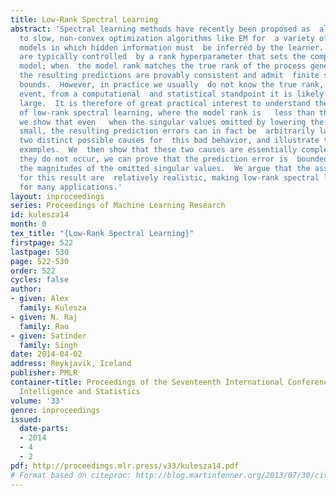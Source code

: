 ```yaml
---
title: Low-Rank Spectral Learning
abstract: 'Spectral learning methods have recently been proposed as  alternatives
  to slow, non-convex optimization algorithms like EM for  a variety of probabilistic
  models in which hidden information must  be inferred by the learner.  These methods
  are typically controlled  by a rank hyperparameter that sets the complexity of the
  model; when  the model rank matches the true rank of the process generating the  data,
  the resulting predictions are provably consistent and admit  finite sample convergence
  bounds.  However, in practice we usually  do not know the true rank, and, in any
  event, from a computational  and statistical standpoint it is likely to be prohibitively
  large.  It is therefore of great practical interest to understand the  behavior
  of low-rank spectral learning, where the model rank is   less than the true rank.  Counterintuitively,
  we show that even   when the singular values omitted by lowering the rank are   arbitrarily
  small, the resulting prediction errors can in fact be  arbitrarily large.  We identify
  two distinct possible causes for  this bad behavior, and illustrate them with simple
  examples.  We  then show that these two causes are essentially complete: assuming  that
  they do not occur, we can prove that the prediction error is  bounded in terms of
  the magnitudes of the omitted singular values.  We argue that the assumptions necessary
  for this result are  relatively realistic, making low-rank spectral learning a viable  option
  for many applications.'
layout: inproceedings
series: Proceedings of Machine Learning Research
id: kulesza14
month: 0
tex_title: "{Low-Rank Spectral Learning}"
firstpage: 522
lastpage: 530
page: 522-530
order: 522
cycles: false
author:
- given: Alex
  family: Kulesza
- given: N. Raj
  family: Rao
- given: Satinder
  family: Singh
date: 2014-04-02
address: Reykjavik, Iceland
publisher: PMLR
container-title: Proceedings of the Seventeenth International Conference on Artificial
  Intelligence and Statistics
volume: '33'
genre: inproceedings
issued:
  date-parts:
  - 2014
  - 4
  - 2
pdf: http://proceedings.mlr.press/v33/kulesza14.pdf
# Format based on citeproc: http://blog.martinfenner.org/2013/07/30/citeproc-yaml-for-bibliographies/
---
```

